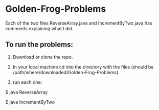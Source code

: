 Golden-Frog-Problems
====================

Each of the two files ReverseArray.java and IncrementByTwo.java has comments explaining what I did.

To run the problems:
------
1) Download or clone the repo.

2) In your local machine cd into the directory with the files (should be /path/where/downloaded/Golden-Frog-Problems)

3) run each one:

$ java ReverseArray

$ java IncrementByTwo
